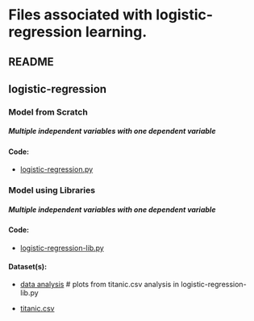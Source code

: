 # Files associated with logistic-regression learning.
## README


## logistic-regression
  ### Model from Scratch
  ##### Multiple independent variables with one dependent variable
  #### Code:
  - [logistic-regression.py](./logistic-regression.py)
  
  ### Model using Libraries
  ##### Multiple independent variables with one dependent variable
  #### Code:
  - [logistic-regression-lib.py](./logistic-regression-lib.py)

#### Dataset(s):
  - [data analysis](./data%20analysis) # plots from titanic.csv analysis in logistic-regression-lib.py
  
  - [titanic.csv](./titanic.csv)

